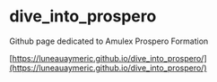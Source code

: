 # dive_into_prospero
Github page dedicated to Amulex Prospero Formation

[https://luneauaymeric.github.io/dive_into_prospero/](https://luneauaymeric.github.io/dive_into_prospero/)
